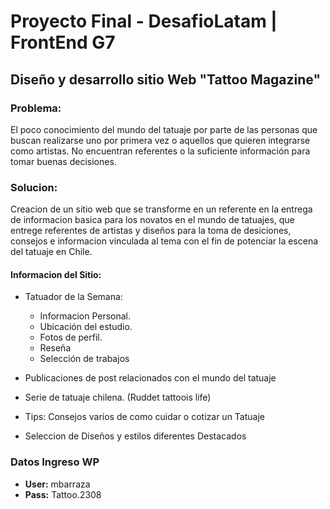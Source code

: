 # Proyecto Final - DesafioLatam | FrontEnd G7

## Diseño y desarrollo sitio Web "Tattoo Magazine"

### Problema:

El poco conocimiento del mundo del tatuaje por parte de las personas que buscan realizarse uno por primera vez o aquellos que quieren integrarse como artistas. No encuentran referentes o la suficiente información para tomar buenas decisiones.


### Solucion:

Creacion de un sitio web que se transforme en un referente en la entrega de informacion basica para los novatos en el mundo de tatuajes, que entrege referentes de artistas y diseños para la toma de desiciones, consejos e informacion vinculada al tema con el fin de potenciar la escena del tatuaje en Chile.

#### Informacion del Sitio:
 - Tatuador de la Semana: 
 	- Informacion Personal.
 	- Ubicación del estudio.
 	- Fotos de perfil.
 	- Reseña 
 	- Selección de trabajos

 - Publicaciones de post relacionados con el mundo del tatuaje
 - Serie de tatuaje chilena. (Ruddet tattoois life)
 - Tips: Consejos varios de como cuidar o cotizar un Tatuaje
 - Seleccion de Diseños y estilos diferentes Destacados

### Datos Ingreso WP

- **User:** mbarraza
- **Pass:** Tattoo.2308





